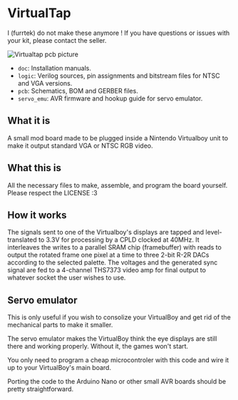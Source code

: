 # VirtualTap

I (furrtek) do not make these anymore ! If you have questions or issues with your kit, please contact the seller.

![Virtualtap pcb picture](photo.jpg)

* `doc`: Installation manuals.
* `logic`: Verilog sources, pin assignments and bitstream files for NTSC and VGA versions.
* `pcb`: Schematics, BOM and GERBER files.
* `servo_emu`: AVR firmware and hookup guide for servo emulator.

## What it is
A small mod board made to be plugged inside a Nintendo Virtualboy unit to make it output standard VGA or NTSC RGB video.

## What this is
All the necessary files to make, assemble, and program the board yourself.
Please respect the LICENSE :3

## How it works
The signals sent to one of the Virtualboy's displays are tapped and level-translated to 3.3V for processing by a CPLD clocked at 40MHz. It interleaves the writes to a parallel SRAM chip (framebuffer) with reads to output the rotated frame one pixel at a time to three 2-bit R-2R DACs according to the selected palette. The voltages and the generated sync signal are fed to a 4-channel THS7373 video amp for final output to whatever socket the user wishes to use.

## Servo emulator

This is only useful if you wish to consolize your VirtualBoy and get rid of the mechanical parts to make it smaller.

The servo emulator makes the VirtualBoy think the eye displays are still there and working properly. Without it, the games won't start.

You only need to program a cheap microcontroler with this code and wire it up to your VirtualBoy's main board.

Porting the code to the Arduino Nano or other small AVR boards should be pretty straightforward.
